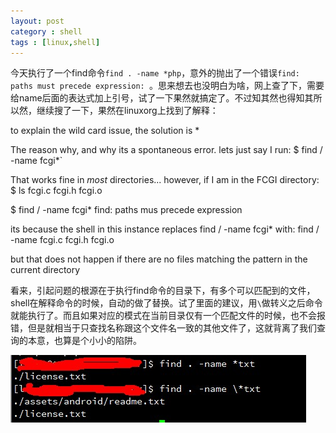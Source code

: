 ```yaml
---
layout: post
category : shell 
tags : [linux,shell]
---
```

今天执行了一个find命令`find . -name *php`，意外的抛出了一个错误`find: paths must precede expression: `。思来想去也没明白为啥，网上查了下，需要给name后面的表达式加上引号，试了一下果然就搞定了。不过知其然也得知其所以然，继续搜了一下，果然在linuxorg上找到了解释：

to explain the wild card issue, the solution is \*

The reason why, and why its a spontaneous error. lets just say I run:
$ find / -name fcgi*`

That works fine in _most_ directories... however, if I am in the FCGI directory:
$ ls
fcgi.c fcgi.h fcgi.o

$ find / -name fcgi*
find: paths mus precede expression

its because the shell in this instance replaces
find / -name fcgi*
with:
find / -name fcgi.c fcgi.h fcgi.o

but that does not happen if there are no files matching the pattern in the current directory

看来，引起问题的根源在于执行find命令的目录下，有多个可以匹配到的文件，shell在解释命令的时候，自动的做了替换。试了里面的建议，用`\`做转义之后命令就能执行了。而且如果对应的模式在当前目录仅有一个匹配文件的时候，也不会报错，但是就相当于只查找名称跟这个文件名一致的其他文件了，这就背离了我们查询的本意，也算是个小小的陷阱。

![示例](/images/20130802114149.jpg)


